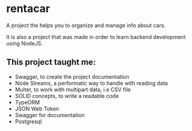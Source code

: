 # rentacar

A project the helps you to organize and manage info about cars.

It is also a project that was made in order to learn backend development using NodeJS.

## This project taught me:

- Swagger, to create the project documentation
- Node Streams, a performatic way to handle with reading data
- Multer, to work with multipart data, i.e CSV file
- SOLID concepts, to write a readable code
- TypeORM
- JSON Web Token
- Swagger for documentation
- Postgresql
